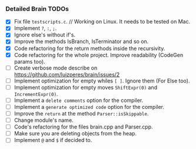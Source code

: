 ### Detailed Brain TODOs

- [x] Fix file ```testscripts.c```. // Working on Linux. It needs to be tested on Mac.
- [x] Implement ```?```, ```:```, ```;```.
- [x] Ignore else's without if's.
- [x] Improve the methods IsBranch, IsTerminator and so on.
- [x] Code refactoring for the return methods inside the recursivity.
- [x] Code refactoring for the whole project. Improve readability (CodeGen params too).
- [ ] Create verbose mode describe on https://github.com/luizperes/brain/issues/2
- [ ] Implement optimization for empty whiles ```[ ]```. Ignore them (For Else too).
- [ ] Implement optimization for empty moves ```ShiftExpr(0)``` and ```IncrementExpr(0)```.
- [ ] Implement a ```delete comments``` option for the compiler.
- [ ] Implement a ```generate optimized code``` option for the compiler.
- [ ] Improve the ```return``` at the method ```Parser::isSkippable```.
- [ ] Change module's name.
- [ ] Code's refactoring for the files brain.cpp and Parser.cpp. 
- [ ] Make sure you are deleting objects from the heap.
- [ ] Implement ```@``` and ```$``` if decided to.
